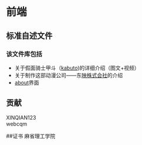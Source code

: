 # 前端
## 标准自述文件
### 该文件库包括
+ 关于假面骑士甲斗（[kabuto](https://waithusky.github.io/front.github.io/))的详细介绍（图文+视频）
+ 关于制作这部动漫公司——东[映株式会社](https://waithusky.github.io/front.github.io/dongyi.html)的介绍 
+ [about](https://waithusky.github.io/front.github.io/about)界面

## 贡献
XINQIAN123   
webcqm  

##证书
麻省理工学院
